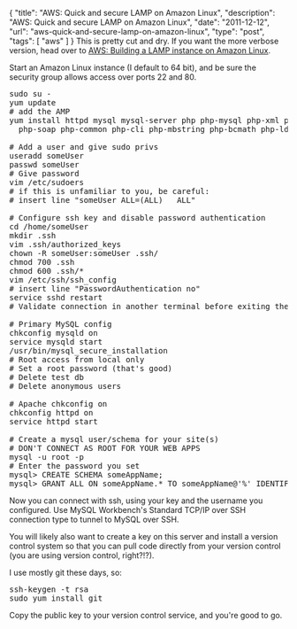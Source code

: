 {
  "title": "AWS: Quick and secure LAMP on Amazon Linux",
  "description": "AWS: Quick and secure LAMP on Amazon Linux",
  "date": "2011-12-12",
  "url": "aws-quick-and-secure-lamp-on-amazon-linux",
  "type": "post",
  "tags": [
    "aws"
  ]
}
This is pretty cut and dry. If you want the more verbose version, head over to [AWS: Building a LAMP instance on Amazon Linux](http://imperialwicket.com/aws-building-a-lamp-instance).

Start an Amazon Linux instance (I default to 64 bit), and be sure the security group allows access over ports 22 and 80.

<pre>
sudo su -
yum update
# add the AMP
yum install httpd mysql mysql-server php php-mysql php-xml php-pdo php-odbc \
  php-soap php-common php-cli php-mbstring php-bcmath php-ldap php-imap php-gd

# Add a user and give sudo privs
useradd someUser
passwd someUser
# Give password
vim /etc/sudoers
# if this is unfamiliar to you, be careful:
# insert line "someUser ALL=(ALL)   ALL"

# Configure ssh key and disable password authentication
cd /home/someUser
mkdir .ssh
vim .ssh/authorized_keys
chown -R someUser:someUser .ssh/
chmod 700 .ssh
chmod 600 .ssh/*
vim /etc/ssh/ssh_config
# insert line "PasswordAuthentication no"
service sshd restart
# Validate connection in another terminal before exiting the current session!

# Primary MySQL config
chkconfig mysqld on
service mysqld start
/usr/bin/mysql_secure_installation
# Root access from local only
# Set a root password (that's good)
# Delete test db
# Delete anonymous users

# Apache chkconfig on
chkconfig httpd on
service httpd start

# Create a mysql user/schema for your site(s)
# DON'T CONNECT AS ROOT FOR YOUR WEB APPS
mysql -u root -p
# Enter the password you set
mysql> CREATE SCHEMA someAppName;
mysql> GRANT ALL ON someAppName.* TO someAppName@'%' IDENTIFIED BY 'somePassword';
</pre>

Now you can connect with ssh, using your key and the username you configured. Use MySQL Workbench's Standard TCP/IP over SSH connection type to tunnel to MySQL over SSH.

You will likely also want to create a key on this server and install a version control system so that you can pull code directly from your version control (you are using version control, right?!?).

I use mostly git these days, so:

<pre>
ssh-keygen -t rsa
sudo yum install git
</pre>

Copy the public key to your version control service, and you're good to go.
